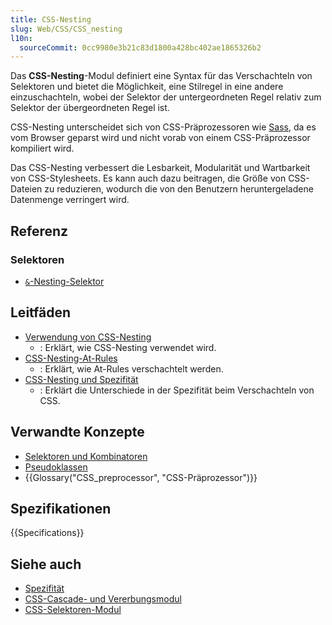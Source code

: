 ```yaml
---
title: CSS-Nesting
slug: Web/CSS/CSS_nesting
l10n:
  sourceCommit: 0cc9980e3b21c83d1800a428bc402ae1865326b2
---
```


Das **CSS-Nesting**-Modul definiert eine Syntax für das Verschachteln von Selektoren und bietet die Möglichkeit, eine Stilregel in eine andere einzuschachteln, wobei der Selektor der untergeordneten Regel relativ zum Selektor der übergeordneten Regel ist.

CSS-Nesting unterscheidet sich von CSS-Präprozessoren wie [Sass](https://sass-lang.com/), da es vom Browser geparst wird und nicht vorab von einem CSS-Präprozessor kompiliert wird.

Das CSS-Nesting verbessert die Lesbarkeit, Modularität und Wartbarkeit von CSS-Stylesheets. Es kann auch dazu beitragen, die Größe von CSS-Dateien zu reduzieren, wodurch die von den Benutzern heruntergeladene Datenmenge verringert wird.

## Referenz

### Selektoren

- [`&`-Nesting-Selektor](/de/docs/Web/CSS/Nesting_selector)

## Leitfäden

- [Verwendung von CSS-Nesting](/de/docs/Web/CSS/CSS_nesting/Using_CSS_nesting)
  - : Erklärt, wie CSS-Nesting verwendet wird.
- [CSS-Nesting-At-Rules](/de/docs/Web/CSS/CSS_nesting/Nesting_at-rules)
  - : Erklärt, wie At-Rules verschachtelt werden.
- [CSS-Nesting und Spezifität](/de/docs/Web/CSS/CSS_nesting/Nesting_and_specificity)
  - : Erklärt die Unterschiede in der Spezifität beim Verschachteln von CSS.

## Verwandte Konzepte

- [Selektoren und Kombinatoren](/de/docs/Web/CSS/CSS_selectors/Selectors_and_combinators)
- [Pseudoklassen](/de/docs/Web/CSS/Pseudo-classes)
- {{Glossary("CSS_preprocessor", "CSS-Präprozessor")}}

## Spezifikationen

{{Specifications}}

## Siehe auch

- [Spezifität](/de/docs/Web/CSS/CSS_cascade/Specificity)
- [CSS-Cascade- und Vererbungsmodul](/de/docs/Web/CSS/CSS_cascade)
- [CSS-Selektoren-Modul](/de/docs/Web/CSS/CSS_selectors)
